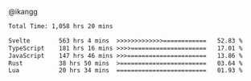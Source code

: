 @ikangg
<!--START_SECTION:waka-->

```txt
Total Time: 1,058 hrs 20 mins

Svelte        563 hrs 4 mins  >>>>>>>>>>>>>============   52.83 %
TypeScript    181 hrs 16 mins >>>>=====================   17.01 %
JavaScript    147 hrs 46 mins >>>======================   13.86 %
Rust          38 hrs 50 mins  >========================   03.64 %
Lua           20 hrs 34 mins  =========================   01.93 %
```

<!--END_SECTION:waka-->
